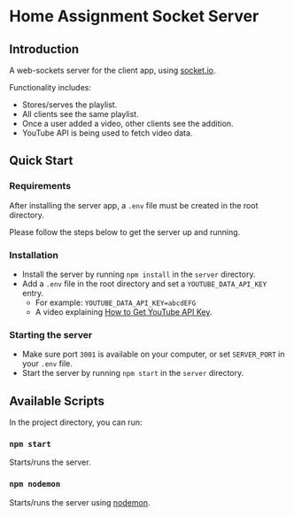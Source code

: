 # Home Assignment Socket Server

## Introduction
A web-sockets server for the client app, using [socket.io](https://socket.io/).

Functionality includes:
- Stores/serves the playlist.
- All clients see the same playlist.
- Once a user added a video, other clients see the addition.
- YouTube API is being used to fetch video data.

## Quick Start

### Requirements
After installing the server app, a `.env` file must be created in the root directory.

Please follow the steps below to get the server up and running.

### Installation
- Install the server by running `npm install` in the `server` directory.
- Add a `.env` file in the root directory and set a `YOUTUBE_DATA_API_KEY` entry.
  - For example: `YOUTUBE_DATA_API_KEY=abcdEFG`
  - A video explaining [How to Get YouTube API Key](https://www.youtube.com/watch?v=N18czV5tj5o).

### Starting the server
- Make sure port `3001` is available on your computer, or set `SERVER_PORT` in your `.env` file.
- Start the server by running `npm start` in the `server` directory.

## Available Scripts

In the project directory, you can run:

### `npm start`

Starts/runs the server.


### `npm nodemon`

Starts/runs the server using [nodemon](https://www.npmjs.com/package/nodemon).
